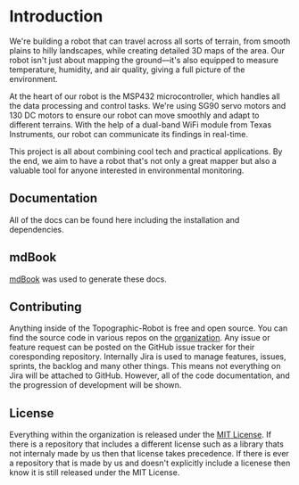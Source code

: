 # Introduction

We're building a robot that can travel across all sorts of terrain, from smooth plains to hilly landscapes, while creating detailed 3D maps of the area. 
Our robot isn't just about mapping the ground—it's also equipped to measure temperature, humidity, and air quality, giving a full picture of the environment.

At the heart of our robot is the MSP432 microcontroller, which handles all the data processing and control tasks. 
We're using SG90 servo motors and 130 DC motors to ensure our robot can move smoothly and adapt to different terrains. 
With the help of a dual-band WiFi module from Texas Instruments, our robot can communicate its findings in real-time.

This project is all about combining cool tech and practical applications. 
By the end, we aim to have a robot that's not only a great mapper but also a valuable tool for anyone interested in environmental monitoring.

## Documentation

All of the docs can be found here including the installation and dependencies.

## mdBook
[mdBook](https://rust-lang.github.io/mdBook/index.html) was used to generate these docs.

## Contributing

Anything inside of the Topographic-Robot is free and open source. 
You can find the source code in various repos on the [organization](https://github.com/orgs/Topographic-Robot/repositories).
Any issue or feature request can be posted on the GitHub issue tracker for their coresponding repository. Internally Jira
is used to manage features, issues, sprints, the backlog and many other things. This means not everything on Jira will be
attached to GitHub. However, all of the code documentation, and the progression of development will be shown.

## License

Everything within the organization is released under the [MIT License](https://github.com/Topographic-Robot/Documentation/blob/main/LICENSE).
If there is a repository that includes a different license such as a library thats not internaly made by us then that license takes precedence.
If there is ever a repository that is made by us and doesn't explicitly include a licenese then know it is still released under the MIT License.

